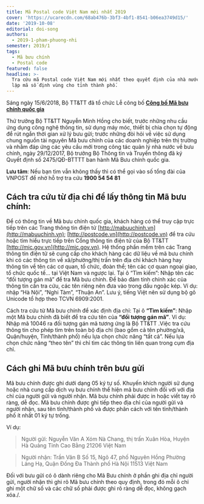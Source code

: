 ```yaml
---
title: Mã Postal code Việt Nam mới nhất 2019
cover: 'https://ucarecdn.com/68ab476b-3bf3-4bf1-8541-b06ea3749d15/'
date: '2019-10-08'
editorial: doi-song
authors:
  - 2019-1-pham-phuong-nhi
semester: 2019/1
tags:
  - Mã bưu chính
  - Postal code
featured: false
headline: >-
  Tra cứu mã Postal code Việt Nam mới nhất theo quyết định của nhà nước về thiết
  lập mã số định vùng cho tỉnh thành phố.
---
```

Sáng ngày 15/6/2018, Bộ TT&TT đã tổ chức Lễ công bố [**Công bố Mã bưu chính quốc gia**](http://www.mic.gov.vn/Pages/TinTuc/137318/Cong-bo-Ma-buu-chinh-quoc-gia.html)

Thứ trưởng Bộ TT&TT Nguyễn Minh Hồng cho biết, trước những nhu cầu ứng dụng công nghệ thông tin, sử dụng máy móc, thiết bị chia chọn tự động để rút ngắn thời gian xử lý bưu gửi; trước những đòi hỏi về việc sử dụng chung nguồn tài nguyên Mã bưu chính của các doanh nghiệp trên thị trường và nhằm đáp ứng các yêu cầu mới trong công tác quản lý nhà nước về bưu chính, ngày 29/12/2017, Bộ trưởng Bộ Thông tin và Truyền thông đã ký Quyết định số 2475/QĐ-BTTTT ban hành Mã Bưu chính quốc gia.

**Lưu tâm**: ​Nếu bạn tìm vẫn không thấy thì có thể gọi vào số tổng đài của VNPOST để nhờ hỗ trợ tra cứu **1900 54 54 81**

## Cách tra cứu từ địa chỉ để lấy thông tin Mã bưu chính:
 
Để có thông tin về Mã bưu chính quốc gia, khách hàng có thể truy cập trực tiếp trên các Trang thông tin điện tử [http://mabuuchinh.vn](http://mabuuchinh.vn);  [http://postcode.vn](http://postcode.vn) để tra cứu hoặc tìm hiểu trực tiếp trên Cổng thông tin điện tử của Bộ TT&TT [http://mic.gov.vn](http://mic.gov.vn). Hệ thống phần mềm trên các Trang thông tin điện tử sẽ cung cấp cho khách hàng các dữ liệu về mã bưu chính khi có các thông tin về xã/phường/thị trấn trên địa chỉ khách hàng hay thông tin về tên các cơ quan, tổ chức, đoàn thể; tên các cơ quan ngoại giao, tổ chức quốc tế… tại Việt Nam và ngược lại. Tại ô “Tìm kiếm”:  Nhập tên các “đối tượng gán mã” để tra Mã bưu chính. Để bảo đảm tính chính xác của thông tin cần tra cứu, các tên riêng nên đưa vào trong dấu ngoặc kép. Ví dụ: nhập “Hà Nội”, “Nghi Tàm”, “Thuận An”. Lưu ý, tiếng Việt nên sử dụng bộ gõ Unicode tổ hợp theo TCVN 6909:2001.
    
Cách tra cứu từ Mã bưu chính để xác định địa chỉ: Tại ô **“Tìm kiếm”**: Nhập một Mã bưu chính đã biết để tra cứu tên của **“đối tượng gán mã”**. Ví dụ: Nhập mã 10046 ra đối tượng gán mã tương ứng là Bộ TT&TT .Việc tra cứu thông tin cho phép tìm trên toàn bộ địa chỉ (bao gồm cả tên phường/xã, Quận/huyện, Tỉnh/thành phố) nếu lựa chọn chức năng “tất cả”. Nếu lựa chọn chức năng “theo tên” thì chỉ tìm các thông tin liên quan trong cụm địa chỉ.
 
## Cách ghi Mã bưu chính trên bưu gửi
 
Mã bưu chính được ghi dưới dạng 05 ký tự số. Khuyến khích người sử dụng hoặc nhà cung cấp dịch vụ bưu chính thể hiện mã bưu chính đối với với địa chỉ của người gửi và người nhận. Mã bưu chính phải được in hoặc viết tay rõ ràng, dễ đọc. Mã bưu chính được ghi tiếp theo địa chỉ của người gửi và người nhận, sau tên tỉnh/thành phố và được phân cách với tên tỉnh/thành phố ít nhất 01 ký tự trống.
 
Ví dụ:

> Người gửi:       Nguyễn Văn A
> Xóm Nà Chang, thị trấn Xuân Hòa, Huyện Hà Quảng
> Tỉnh Cao Bằng 21206
> Việt Nam


> Người nhận:        Trần Văn B
> Số 15, Ngõ 47, phố Nguyên Hồng
> Phường Láng Hạ, Quận Đống Đa
> Thành phố Hà Nội 11513
> Việt Nam
 
Đối với bưu gửi có ô dành riêng cho Mã Bưu chính ở phần ghi địa chỉ người gửi, người nhận thì ghi rõ Mã bưu chính theo quy định, trong đó mỗi ô chỉ ghi một chữ số và các chữ số phải được ghi rõ ràng dễ đọc, không gạch xóa./.
